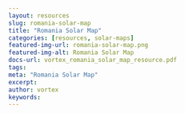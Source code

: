 ```yaml
---
layout: resources
slug: romania-solar-map
title: "Romania Solar Map"
categories: [resources, solar-maps]
featured-img-url: romania-solar-map.png
featured-img-alt: Romania Solar Map
docs-url: vortex_romania_solar_map_resource.pdf
tags:
meta: "Romania Solar Map"
excerpt: 
author: vortex
keywords: 
---
```

